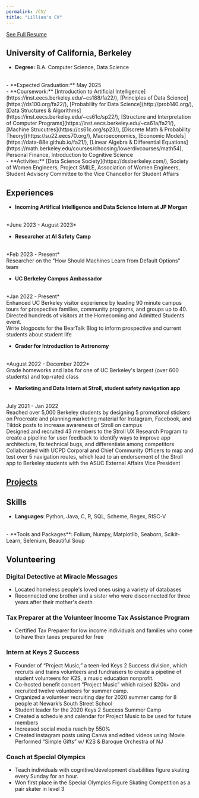```yaml
---
permalink: /CV/
title: "Lillian's CV"
---
```


<div id="button-container">
    <div id="resume-button">
        <a href="https://drive.google.com/file/d/1aAARqEaUQD6iDI_bSCxv0XSip1XneSfq/view?usp=sharing" target="_blank">See Full Resume</a>
    </div>
</div>

## University of California, Berkeley 
- **Degree:** B.A. Computer Science, Data Science 
 <br />
- **Expected Graduation:** May 2025 
 <br />
- **Coursework:** 
 [Introduction to Artificial Intelligence](https://inst.eecs.berkeley.edu/~cs188/fa22/), [Principles of Data Science](https://ds100.org/fa22/), [Probability for Data Science](http://prob140.org/), [Data Structures & Algorithms](https://inst.eecs.berkeley.edu/~cs61c/sp22/), [Structure and Interpretation of Computer Programs](https://inst.eecs.berkeley.edu/~cs61a/fa21/), [Machine Strucutres](https://cs61c.org/sp23/), [Discrete Math & Probability Theory](https://su22.eecs70.org/), Macroeconomics, [Economic Models](https://data-88e.github.io/fa21/), [Linear Algebra & Differential Equations](https://math.berkeley.edu/courses/choosing/lowerdivcourses/math54),  Personal Finance,  Introduction to Cognitive Science
 <br />
- **Activites:** [Data Science Society](https://dssberkeley.com/), Society of Women Engineers, Project SMILE, Association of Women Engineers, Student Advisory Committee to the Vice Chancellor for Student Affairs

## Experiences 
- **Incoming Artifical Intelligence and Data Science Intern at JP Morgan** 
<br />
*June 2023 - August 2023*


- **Researcher at AI Safety Camp** 
<br />
*Feb 2023 - Present*
<br />
Researcher on the "How Should Machines Learn from Default Options" team

- **UC Berkeley Campus Ambassador** 
<br />
*Jan 2022 - Present*
<br />
Enhanced UC Berkeley visitor experience by leading 90 minute campus tours for prospective families, community
programs, and groups up to 40. 
<br />
Directed hundreds of visitors at the Homecoming and Admitted Students event.
<br />
Write blogposts for the BearTalk Blog to inform prospective and current students about student life

- **Grader for Introduction to Astronomy** 
<br />
*August 2022 - December 2022* <br />
Grade homeworks and labs for one of UC Berkeley's largest (over 600 students) and top-rated class 

- **Marketing and Data Intern at Stroll, student safety navigation app**
 <br />
 July 2021 - Jan 2022
 <br />
 Reached over 5,000 Berkeley students by designing 5 promotional stickers on Procreate and planning marketing material for Instagram, Facebook, and Tiktok posts to increase awareness of Stroll on campus
 <br />
Designed and recruited 43 members to the Stroll UX Research Program to create a pipeline for user feedback to identify ways to improve app architecture, fix technical bugs, and differentiate among competitors 
 <br />
Collaborated with UCPD Corporal and Chief Community Officers to map and test over 5 navigation routes, which lead to an endorsement of the Stroll app to Berkeley students with the ASUC External Affairs Vice President 



## [Projects](/projects)



## Skills
- **Languages**: Python, Java, C, R, SQL, Scheme, Regex, RISC-V
 <br />
- **Tools and Packages**: Folium, Numpy, Matplotlib, Seaborn, Scikit-Learn, Selenium, Beautiful Soup

## Volunteering 

### Digital Detective at Miracle Messages 
- Located homeless people's loved ones using a variety of databases 
- Reconnected one brother and a sister who were disconnected for three years after their mother's death 

### Tax Preparer at the Volunteer Income Tax Assistance Program 
- Certified Tax Preparer for low income individuals and families who come to have their taxes prepared for free 

### Intern at Keys 2 Success
- Founder of “Project Music,” a teen-led Keys 2 Success division, which recruits and trains volunteers and fundraisers to create a pipeline of student volunteers for K2S, a music education nonprofit.
- Co-hosted benefit concert “Project Music” which raised $20k+ and recruited twelve volunteers for summer camp.
- Organized a volunteer recruiting day for 2020 summer camp for 8 people at Newark’s South Street School
- Student leader for the 2020 Keys 2 Success Summer Camp
- Created a schedule and calendar for Project Music to be used for future members
- Increased social media reach by 550%
- Created instagram posts using Canva and edited videos using iMovie
Performed “Simple Gifts” w/ K2S & Baroque Orchestra of NJ

### Coach at Special Olympics 
- Teach individuals with cognitive/development disabilities figure skating every Sunday for an hour.
- Won first place in the Special Olympics Figure Skating Competition as a pair skater in level 3 
